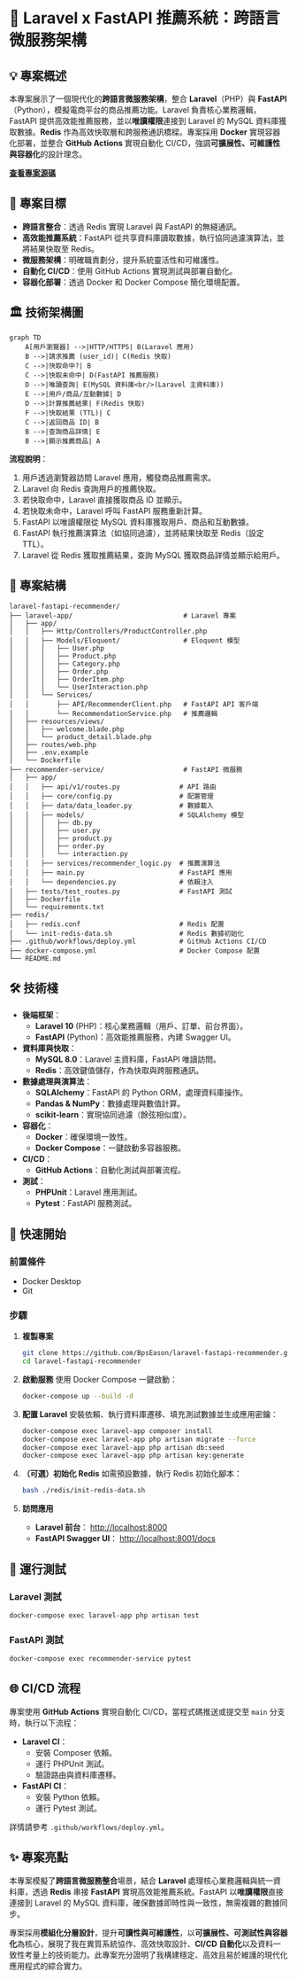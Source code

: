 # 🚀 Laravel x FastAPI 推薦系統：跨語言微服務架構

## 💡 專案概述

本專案展示了一個現代化的**跨語言微服務架構**，整合 **Laravel**（PHP）與 **FastAPI**（Python），模擬電商平台的商品推薦功能。Laravel 負責核心業務邏輯，FastAPI 提供高效能推薦服務，並以**唯讀權限**連接到 Laravel 的 MySQL 資料庫獲取數據。**Redis** 作為高效快取層和跨服務通訊橋樑。專案採用 **Docker** 實現容器化部署，並整合 **GitHub Actions** 實現自動化 CI/CD，強調**可擴展性、可維護性與容器化**的設計理念。

**[查看專案源碼](https://github.com/BpsEason/laravel-fastapi-recommender.git)**

## 🎯 專案目標

- **跨語言整合**：透過 Redis 實現 Laravel 與 FastAPI 的無縫通訊。
- **高效能推薦系統**：FastAPI 從共享資料庫讀取數據，執行協同過濾演算法，並將結果快取至 Redis。
- **微服務架構**：明確職責劃分，提升系統靈活性和可維護性。
- **自動化 CI/CD**：使用 GitHub Actions 實現測試與部署自動化。
- **容器化部署**：透過 Docker 和 Docker Compose 簡化環境配置。

## 🏛️ 技術架構圖

```mermaid
graph TD
    A[用戶瀏覽器] -->|HTTP/HTTPS| B(Laravel 應用)
    B -->|請求推薦 (user_id)| C(Redis 快取)
    C -->|快取命中?| B
    C -->|快取未命中| D(FastAPI 推薦服務)
    D -->|唯讀查詢| E(MySQL 資料庫<br/>(Laravel 主資料庫))
    E -->|用戶/商品/互動數據| D
    D -->|計算推薦結果| F(Redis 快取)
    F -->|快取結果 (TTL)| C
    C -->|返回商品 ID| B
    B -->|查詢商品詳情| E
    B -->|顯示推薦商品| A
```

**流程說明**：
1. 用戶透過瀏覽器訪問 Laravel 應用，觸發商品推薦需求。
2. Laravel 向 Redis 查詢用戶的推薦快取。
3. 若快取命中，Laravel 直接獲取商品 ID 並顯示。
4. 若快取未命中，Laravel 呼叫 FastAPI 服務重新計算。
5. FastAPI 以唯讀權限從 MySQL 資料庫獲取用戶、商品和互動數據。
6. FastAPI 執行推薦演算法（如協同過濾），並將結果快取至 Redis（設定 TTL）。
7. Laravel 從 Redis 獲取推薦結果，查詢 MySQL 獲取商品詳情並顯示給用戶。

## 📂 專案結構

```
laravel-fastapi-recommender/
├── laravel-app/                            # Laravel 專案
│   ├── app/
│   │   ├── Http/Controllers/ProductController.php
│   │   ├── Models/Eloquent/                # Eloquent 模型
│   │   │   ├── User.php
│   │   │   ├── Product.php
│   │   │   ├── Category.php
│   │   │   ├── Order.php
│   │   │   ├── OrderItem.php
│   │   │   └── UserInteraction.php
│   │   └── Services/
│   │       ├── API/RecommenderClient.php   # FastAPI API 客戶端
│   │       └── RecommendationService.php   # 推薦邏輯
│   ├── resources/views/
│   │   ├── welcome.blade.php
│   │   └── product_detail.blade.php
│   ├── routes/web.php
│   ├── .env.example
│   └── Dockerfile
├── recommender-service/                    # FastAPI 微服務
│   ├── app/
│   │   ├── api/v1/routes.py               # API 路由
│   │   ├── core/config.py                 # 配置管理
│   │   ├── data/data_loader.py            # 數據載入
│   │   ├── models/                        # SQLAlchemy 模型
│   │   │   ├── db.py
│   │   │   ├── user.py
│   │   │   ├── product.py
│   │   │   ├── order.py
│   │   │   └── interaction.py
│   │   ├── services/recommender_logic.py  # 推薦演算法
│   │   ├── main.py                        # FastAPI 應用
│   │   └── dependencies.py                # 依賴注入
│   ├── tests/test_routes.py               # FastAPI 測試
│   ├── Dockerfile
│   └── requirements.txt
├── redis/
│   ├── redis.conf                         # Redis 配置
│   └── init-redis-data.sh                 # Redis 數據初始化
├── .github/workflows/deploy.yml           # GitHub Actions CI/CD
├── docker-compose.yml                     # Docker Compose 配置
└── README.md
```

## 🛠️ 技術棧

- **後端框架**：
  - **Laravel 10** (PHP)：核心業務邏輯（用戶、訂單、前台界面）。
  - **FastAPI** (Python)：高效能推薦服務，內建 Swagger UI。
- **資料庫與快取**：
  - **MySQL 8.0**：Laravel 主資料庫，FastAPI 唯讀訪問。
  - **Redis**：高效鍵值儲存，作為快取與跨服務通訊。
- **數據處理與演算法**：
  - **SQLAlchemy**：FastAPI 的 Python ORM，處理資料庫操作。
  - **Pandas & NumPy**：數據處理與數值計算。
  - **scikit-learn**：實現協同過濾（餘弦相似度）。
- **容器化**：
  - **Docker**：確保環境一致性。
  - **Docker Compose**：一鍵啟動多容器服務。
- **CI/CD**：
  - **GitHub Actions**：自動化測試與部署流程。
- **測試**：
  - **PHPUnit**：Laravel 應用測試。
  - **Pytest**：FastAPI 服務測試。

## 🚀 快速開始

### 前置條件
- Docker Desktop
- Git

### 步驟

1. **複製專案**
   ```bash
   git clone https://github.com/BpsEason/laravel-fastapi-recommender.git
   cd laravel-fastapi-recommender
   ```

2. **啟動服務**
   使用 Docker Compose 一鍵啟動：
   ```bash
   docker-compose up --build -d
   ```

3. **配置 Laravel**
   安裝依賴、執行資料庫遷移、填充測試數據並生成應用密鑰：
   ```bash
   docker-compose exec laravel-app composer install
   docker-compose exec laravel-app php artisan migrate --force
   docker-compose exec laravel-app php artisan db:seed
   docker-compose exec laravel-app php artisan key:generate
   ```

4. **（可選）初始化 Redis**
   如需預設數據，執行 Redis 初始化腳本：
   ```bash
   bash ./redis/init-redis-data.sh
   ```

5. **訪問應用**
   - **Laravel 前台**： [http://localhost:8000](http://localhost:8000)
   - **FastAPI Swagger UI**： [http://localhost:8001/docs](http://localhost:8001/docs)

## 🧪 運行測試

### Laravel 測試
```bash
docker-compose exec laravel-app php artisan test
```

### FastAPI 測試
```bash
docker-compose exec recommender-service pytest
```

## 🌐 CI/CD 流程

專案使用 **GitHub Actions** 實現自動化 CI/CD，當程式碼推送或提交至 `main` 分支時，執行以下流程：

- **Laravel CI**：
  - 安裝 Composer 依賴。
  - 運行 PHPUnit 測試。
  - 驗證路由與資料庫遷移。
- **FastAPI CI**：
  - 安裝 Python 依賴。
  - 運行 Pytest 測試。

詳情請參考 `.github/workflows/deploy.yml`。

## ✨ 專案亮點

本專案模擬了**跨語言微服務整合**場景，結合 **Laravel** 處理核心業務邏輯與統一資料庫，透過 **Redis** 串接 **FastAPI** 實現高效能推薦系統。FastAPI 以**唯讀權限**直接連接到 Laravel 的 MySQL 資料庫，確保數據即時性與一致性，無需複雜的數據同步。

專案採用**模組化分層設計**，提升**可讀性與可維護性**，以**可擴展性、可測試性與容器化**為核心，展現了我在異質系統協作、高效快取設計、**CI/CD 自動化**以及資料一致性考量上的技術能力。此專案充分證明了我構建穩定、高效且易於維護的現代化應用程式的綜合實力。